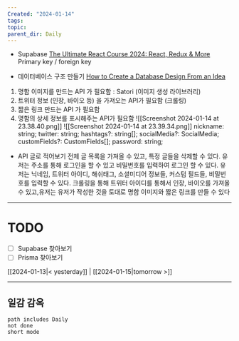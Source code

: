 ```yaml
---
Created: "2024-01-14"
tags: 
topic: 
parent_dir: Daily
---
```

- Supabase 
  [The Ultimate React Course 2024: React, Redux & More](https://kmooc.udemy.com/course/the-ultimate-react-course/)
 Primary key / foreign key

- 데이터베이스 구조 만들기
[How to Create a Database Design From an Idea](https://youtu.be/5RpUmDEsn1k?si=ybVU6TAwyopp9295)

1. 명함 이미지를 만드는 API 가 필요함 : Satori (이미지 생성 라이브러리) 
2. 트위터 정보 (인장, 바이오 등) 을 가져오는 API가 필요함 (크롤링) 
3. 짧은 링크 만드는 API 가 필요함 
4. 명함의 상세 정보를 표시해주는 API가 필요함
![[Screenshot 2024-01-14 at 23.38.40.png]]
 ![[Screenshot 2024-01-14 at 23.39.34.png]]
  nickname: string;
  twitter: string;
  hashtags?: string[];
  socialMedia?: SocialMedia;
  customFields?: CustomFields[];
  password: string;

- API 글로 적어보기
전체 글 목록을 가져올 수 있고, 특정 글들을 삭제할 수 있다. 유저는 주소를 통해 로그인을 할 수 있고 비밀번호를 입력하여 로그인 할 수 있다. 유저는 닉네임, 트위터 아이디, 해쉬태그, 소셜미디어 정보들, 커스텀 필드들, 비밀번호를 입력할 수 있다. 크롤링을 통해 트위터 아이디를 통해서 인장, 바이오를 가져올 수 있고,유저는 
유저가 작성한 것을 토대로 명함 이미지와 짧은 링크를 만들 수 있다

----
# TODO
- [ ] Supabase 찾아보기
- [ ] Prisma 찾아보기
  
[[2024-01-13|< yesterday]] | [[2024-01-15|tomorrow >]]  
  
---  
## 일감 감옥  
```tasks  
path includes Daily  
not done  
short mode  
```